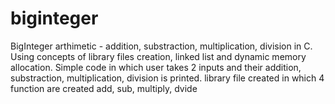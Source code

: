 # biginteger
BigInteger arthimetic - addition, substraction, multiplication, division in C.
Using concepts of library files creation, linked list and dynamic memory allocation.
Simple code in which user takes 2 inputs and their addition, substraction, multiplication, division is printed.
library file created in which 4 function are created add, sub, multiply, dvide
